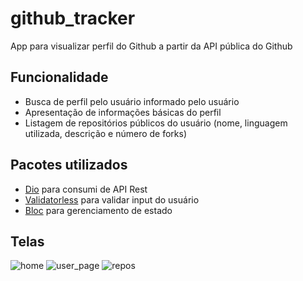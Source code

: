 # github_tracker

App para visualizar perfil do Github a partir da API pública do Github

## Funcionalidade

- Busca de perfil pelo usuário informado pelo usuário
- Apresentação de informações básicas do perfil
- Listagem de repositórios públicos do usuário (nome, linguagem utilizada, descrição e número de forks) 

## Pacotes utilizados
- [Dio](https://pub.dev/packages/dio) para consumi de API Rest
- [Validatorless](https://pub.dev/packages/validatorless) para validar input do usuário
- [Bloc](https://pub.dev/packages/bloc) para gerenciamento de estado

## Telas
![home](https://github.com/user-attachments/assets/e0fdefb7-3820-498b-b0bd-5633bbcdb9f9)
![user_page](https://github.com/user-attachments/assets/799e9317-d5e5-4f88-a3a3-27c0bb715af8)
![repos](https://github.com/user-attachments/assets/9a7c32f5-ce2e-4f4e-85f9-2d1d56f53dec)
